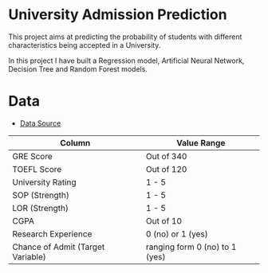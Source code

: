 # University Admission Prediction
This project aims at predicting the probability of students with different characteristics being accepted in a University.

In this project I have built a Regression model, Artificial Neural Network, Decision Tree and Random Forest models.

# Data
* [Data Source](https://www.kaggle.com/mohansacharya/graduate-admissions)

|Column|Value Range|
|--|--|
|GRE Score|Out of 340|
|TOEFL Score|Out of 120|
|University Rating|1 - 5|
|SOP (Strength)|1 - 5|
|LOR (Strength)|1 - 5|
|CGPA|Out of 10|
|Research Experience|0 (no) or 1 (yes)|
|Chance of Admit (Target Variable)|ranging form 0 (no) to 1 (yes)|
